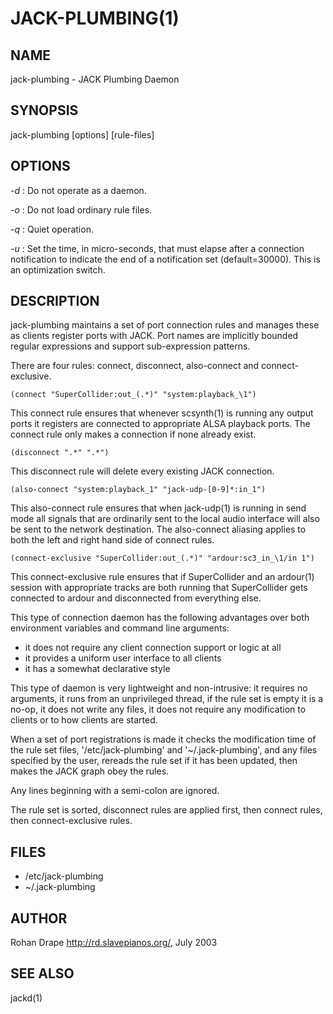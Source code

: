 JACK-PLUMBING(1)
===============

NAME
----
jack-plumbing - JACK Plumbing Daemon

SYNOPSIS
--------
jack-plumbing [options] [rule-files]

OPTIONS
-------
*-d*
:   Do not operate as a daemon.

*-o*
:   Do not load ordinary rule files.

*-q*
:   Quiet operation.

*-u*
:   Set the time, in micro-seconds, that must elapse after a
    connection notification to indicate the end of a notification set
    (default=30000).  This is an optimization switch.

DESCRIPTION
-----------
jack-plumbing maintains a set of port connection rules and manages
these as clients register ports with JACK.  Port names are implicitly
bounded regular expressions and support sub-expression patterns.

There are four rules: connect, disconnect, also-connect and
connect-exclusive.

    (connect "SuperCollider:out_(.*)" "system:playback_\1")

This connect rule ensures that whenever scsynth(1) is running any
output ports it registers are connected to appropriate ALSA playback
ports.  The connect rule only makes a connection if none already
exist.

    (disconnect ".*" ".*")

This disconnect rule will delete every existing JACK connection.

    (also-connect "system:playback_1" "jack-udp-[0-9]*:in_1")

This also-connect rule ensures that when jack-udp(1) is running in
send mode all signals that are ordinarily sent to the local audio
interface will also be sent to the network destination.  The
also-connect aliasing applies to both the left and right hand side of
connect rules.

    (connect-exclusive "SuperCollider:out_(.*)" "ardour:sc3_in_\1/in 1")

This connect-exclusive rule ensures that if SuperCollider and an
ardour(1) session with appropriate tracks are both running that
SuperCollider gets connected to ardour and disconnected from
everything else.

This type of connection daemon has the following advantages over both
environment variables and command line arguments:

* it does not require any client connection support or logic at all
* it provides a uniform user interface to all clients
* it has a somewhat declarative style

This type of daemon is very lightweight and non-intrusive: it requires
no arguments, it runs from an unprivileged thread, if the rule set is
empty it is a no-op, it does not write any files, it does not require
any modification to clients or to how clients are started.

When a set of port registrations is made it checks the modification
time of the rule set files, '/etc/jack-plumbing' and
'~/.jack-plumbing', and any files specified by the user, rereads the
rule set if it has been updated, then makes the JACK graph obey the
rules.

Any lines beginning with a semi-colon are ignored.

The rule set is sorted, disconnect rules are applied first, then
connect rules, then connect-exclusive rules.

FILES
-----
* /etc/jack-plumbing
* ~/.jack-plumbing

AUTHOR
------
Rohan Drape <http://rd.slavepianos.org/>, July 2003

SEE ALSO
--------
jackd(1)
